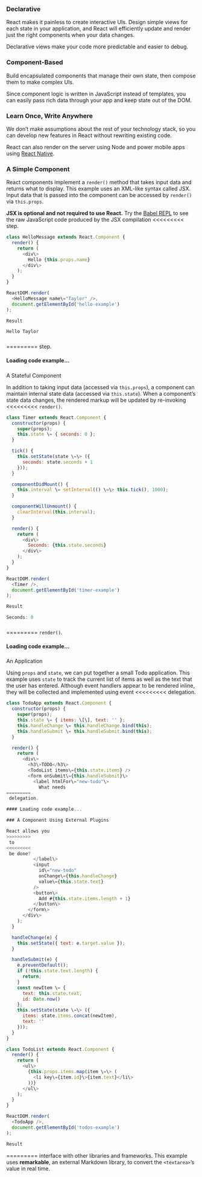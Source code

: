 ### Declarative

React makes it painless to create interactive UIs. Design simple views for each state in your application, and React will efficiently update and render just the right components when your data changes.

Declarative views make your code more predictable and easier to debug.

### Component-Based

Build encapsulated components that manage their own state, then compose them to make complex UIs.

Since component logic is written in JavaScript instead of templates, you can easily pass rich data through your app and keep state out of the DOM.

### Learn Once, Write Anywhere

We don’t make assumptions about the rest of your technology stack, so you can develop new features in React without rewriting existing code.

React can also render on the server using Node and power mobile apps using [React Native](https://facebook.github.io/react-native/).

### A Simple Component

React components implement a `render()` method that takes input data and returns what to display. This example uses an XML-like syntax called JSX. Input data that is passed into the component can be accessed by `render()` via `this.props`.

**JSX is optional and not required to use React.** Try the [Babel REPL](https://babeljs.io/repl/#?presets=react&code_lz=MYewdgzgLgBApgGzgWzmWBeGAeAFgRgD4AJRBEAGhgHcQAnBAEwEJsB6AwgbgChRJY_KAEMAlmDh0YWRiGABXVOgB0AczhQAokiVQAQgE8AkowAUAcjogQUcwEpeAJTjDgUACIB5ALLK6aRklTRBQ0KCohMQk6Bx4gA) to see the raw JavaScript code produced by the JSX compilation 
<<<<<<<<<
 step.

```js
class HelloMessage extends React.Component {
  render() {
    return (
      <div\>
        Hello {this.props.name}
      </div\>
    );
  }
}

ReactDOM.render(
  <HelloMessage name\="Taylor" />,
  document.getElementById('hello-example')
);

Result

Hello Taylor
```

### 
=========
 step.

#### Loading code example...

### 
>>>>>>>>>
 A Stateful Component

In addition to taking input data (accessed via `this.props`), a component can maintain internal state data (accessed via `this.state`). When a component’s state data changes, the rendered markup will be updated by re-invoking 
<<<<<<<<<
 `render()`.

```js
class Timer extends React.Component {
  constructor(props) {
    super(props);
    this.state \= { seconds: 0 };
  }

  tick() {
    this.setState(state \=\> ({
      seconds: state.seconds + 1
    }));
  }

  componentDidMount() {
    this.interval \= setInterval(() \=\> this.tick(), 1000);
  }

  componentWillUnmount() {
    clearInterval(this.interval);
  }

  render() {
    return (
      <div\>
        Seconds: {this.state.seconds}
      </div\>
    );
  }
}

ReactDOM.render(
  <Timer />,
  document.getElementById('timer-example')
);

Result

Seconds: 0
```

### 
=========
 `render()`.

#### Loading code example...

### 
>>>>>>>>>
 An Application

Using `props` and `state`, we can put together a small Todo application. This example uses `state` to track the current list of items as well as the text that the user has entered. Although event handlers appear to be rendered inline, they will be collected and implemented using event 
<<<<<<<<<
 delegation.

```js
class TodoApp extends React.Component {
  constructor(props) {
    super(props);
    this.state \= { items: \[\], text: '' };
    this.handleChange \= this.handleChange.bind(this);
    this.handleSubmit \= this.handleSubmit.bind(this);
  }

  render() {
    return (
      <div\>
        <h3\>TODO</h3\>
        <TodoList items\={this.state.items} />
        <form onSubmit\={this.handleSubmit}\>
          <label htmlFor\="new-todo"\>
            What needs 
=========
 delegation.

#### Loading code example...

### A Component Using External Plugins

React allows you 
>>>>>>>>>
 to 
<<<<<<<<<
 be done?
          </label\>
          <input
            id\="new-todo"
            onChange\={this.handleChange}
            value\={this.state.text}
          />
          <button\>
            Add #{this.state.items.length + 1}
          </button\>
        </form\>
      </div\>
    );
  }

  handleChange(e) {
    this.setState({ text: e.target.value });
  }

  handleSubmit(e) {
    e.preventDefault();
    if (!this.state.text.length) {
      return;
    }
    const newItem \= {
      text: this.state.text,
      id: Date.now()
    };
    this.setState(state \=\> ({
      items: state.items.concat(newItem),
      text: ''
    }));
  }
}

class TodoList extends React.Component {
  render() {
    return (
      <ul\>
        {this.props.items.map(item \=\> (
          <li key\={item.id}\>{item.text}</li\>
        ))}
      </ul\>
    );
  }
}

ReactDOM.render(
  <TodoApp />,
  document.getElementById('todos-example')
);

Result
```
 
=========
 interface with other libraries and frameworks. This example uses **remarkable**, an external Markdown library, to convert the `<textarea>`’s value in real time. 
>>>>>>>>>
